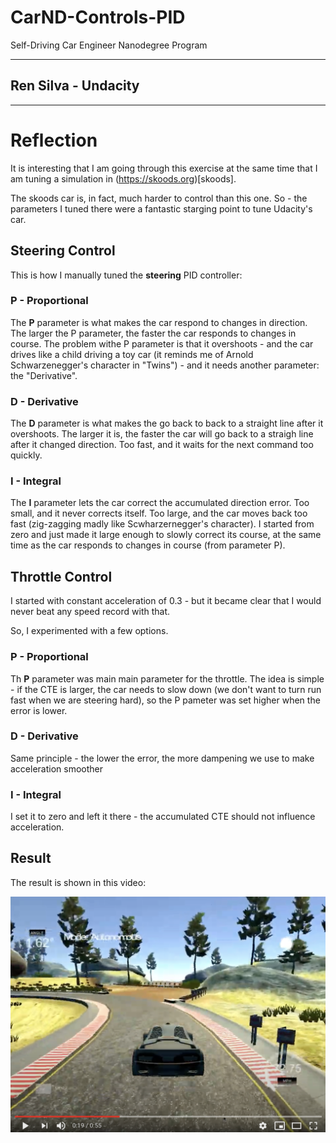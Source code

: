 # CarND-Controls-PID
Self-Driving Car Engineer Nanodegree Program

---
## Ren Silva - Undacity
---

# Reflection

It is interesting that I am going through this exercise at the same time that I am tuning a simulation in (https://skoods.org)[skoods].

The skoods car is, in fact, much harder to control than this one. So - the parameters I tuned there were a fantastic starging point to tune Udacity's car.

## Steering Control
This is how I manually tuned the **steering** PID controller:

### P - Proportional
The **P** parameter is what makes the car respond to changes in direction. The larger the P parameter, the faster the car responds to changes in course. The problem withe P parameter is that it overshoots - and the car drives like a child driving a toy car (it reminds me of Arnold Schwarzenegger's character in "Twins") - and it needs another parameter: the "Derivative".

### D - Derivative  
The **D** parameter is what makes the go back to back to a straight line after it overshoots. The larger it is, the faster the car will go back to a straigh line after it changed direction. Too fast, and it waits for the next command too quickly. 

### I - Integral  
The **I** parameter lets the car correct the accumulated direction error. Too small, and it never corrects itself. Too large, and the car moves back too fast (zig-zagging madly like Scwharzernegger's character). I started from zero and just made it large enough to slowly correct its course, at the same time as the car responds to changes in course (from parameter P).

## Throttle Control
I started with constant acceleration of 0.3 - but it became clear that I would never beat any speed record with that.

So, I experimented with a few options. 
### P - Proportional
Th **P** parameter was main main parameter for the throttle. The idea is simple - if the CTE is larger, the car needs to slow down (we don't want to turn run fast when we are steering hard), so the P pameter was set higher when the error is lower.
### D - Derivative 
Same principle - the lower the error, the more dampening we use to make acceleration smoother
### I - Integral  
I set it to zero and left it there - the accumulated CTE should not influence acceleration.

## Result
The result is shown in this video:

[![SC2 Video](pics/renslap.PNG)](https://www.youtube.com/watch?v=UoNyG5H5PLk "Click to Watch!")




